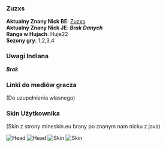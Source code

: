 ### Zuzxs

**Aktualny Znany Nick BE**: [Zuzxs](https://account.xbox.com/pl-pl/profile?gamertag=Zuzxs) <br>
**Aktualny Znany Nick JE**: ***Brak Danych*** <br>
**Ranga w Hujach**: Huje22 <br>
**Sezony gry**: 1,2,3,4 <br>

### Uwagi Indiana

***Brak***

### Linki do mediów gracza

(Do uzupełnienia własnego)

### Skin Użytkownika

(Skin z strony mineskin.eu brany po znanym nam nicku z java) <br>

![Head](https://mineskin.eu/headhelm/Zuzxs/90.png)
![Head](https://mineskin.eu/head/Zuzxs/90.png)
![Skin](https://mineskin.eu/armor/bust/Zuzxs/90.png)
![Skin](https://mineskin.eu/bust/Zuzxs/90.png)
